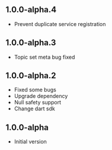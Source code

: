 ## 1.0.0-alpha.4

- Prevent duplicate service registration

## 1.0.0-alpha.3

- Topic set meta bug fixed 

## 1.0.0-alpha.2

- Fixed some bugs
- Upgrade dependency
- Null safety support
- Change dart sdk

## 1.0.0-alpha

- Initial version

